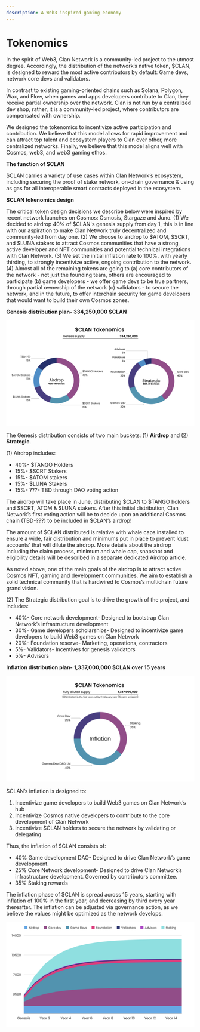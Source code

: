 ```yaml
---
description: A Web3 inspired gaming economy
---
```


# Tokenomics

In the spirit of Web3, Clan Network is a community-led project to the utmost degree. Accordingly, the distribution of the network’s native token, $CLAN, is designed to reward the most active contributors by default: Game devs, network core devs and validators.

In contrast to existing gaming-oriented chains such as Solana, Polygon, Wax, and Flow, when games and apps developers contribute to Clan, they receive partial ownership over the network. Clan is not run by a centralized dev shop, rather, it is a community-led project, where contributors are compensated with ownership.

We designed the tokenomics to incentivize active participation and contribution. We believe that this model allows for rapid improvement and can attract top talent and ecosystem players to Clan over other, more centralized networks. Finally, we believe that this model aligns well with Cosmos, web3, and web3 gaming ethos.

**The function of $CLAN**

$CLAN carries a variety of use cases within Clan Network’s ecosystem, including securing the proof of stake network, on-chain governance & using as gas for all interoperable smart contracts deployed in the ecosystem.

**$CLAN tokenomics design**

The critical token design decisions we describe below were inspired by recent network launches on Cosmos: Osmosis, Stargaze and Juno. (1) We decided to airdrop 40% of $CLAN's genesis supply from day 1, this is in line with our aspiration to make Clan Network truly decentralized and community-led from day one. (2) We choose to airdrop to $ATOM, $SCRT, and $LUNA stakers to attract Cosmos communities that have a strong, active developer and NFT communities and potential technical integrations with Clan Network. (3) We set the initial inflation rate to 100%, with yearly thirding, to strongly incentivize active, ongoing contribution to the network. (4) Almost all of the remaining tokens are going to (a) core contributors of the network - not just the founding team, others are encouraged to participate (b) game developers - we offer game devs to be true partners, through partial ownership of the network (c) validators - to secure the network, and in the future, to offer interchain security for game developers that would want to build their own Cosmos zones.

**Genesis distribution plan- 334,250,000 $CLAN**

![](../.gitbook/assets/images.001.jpeg)

The Genesis distribution consists of two main buckets: (1) **Airdrop** and (2) **Strategic**.

(1) Airdrop includes:

* 40%- $TANGO Holders
* 15%- $SCRT Stakers
* 15%- $ATOM stakers
* 15%- $LUNA Stakers
* 15%- ???- TBD through DAO voting action

The airdrop will take place in June, distributing $CLAN to $TANGO holders and $SCRT, ATOM & $LUNA stakers. After this initial distribution, Clan Network’s first voting action will be to decide upon an additional Cosmos chain (TBD-???) to be included in $CLAN’s airdrop!&#x20;

The amount of $CLAN distributed is relative with whale caps installed to ensure a wide, fair distribution and minimums put in place to prevent ‘dust accounts’ that will dilute the airdrop. More details about the airdrop including the claim process, minimum and whale cap, snapshot and eligibility details will be described in a separate dedicated Airdrop article.

As noted above, one of the main goals of the airdrop is to attract active Cosmos NFT, gaming and development communities. We aim to establish a solid technical community that is hardwired to Cosmos’s multichain future grand vision.

(2) The Strategic distribution goal is to drive the growth of the project, and includes:

* 40%- Core network development- Designed to bootstrap Clan Network’s infrastructure development
* 30%- Game developers scholarships- Designed to incentivize game developers to build Web3 games on Clan Network
* 20%- Foundation reserve- Marketing, operations, contractors
* 5%- Validators- Incentives for genesis validators
* 5%- Advisors

**Inflation distribution plan- 1,337,000,000 $CLAN over 15 years**

![](../.gitbook/assets/images.004.jpeg)

$CLAN’s inflation is designed to:

1. Incentivize game developers to build Web3 games on Clan Network’s hub
2. Incentivize Cosmos native developers to contribute to the core development of Clan Network
3. Incentivize $CLAN holders to secure the network by validating or delegating

Thus, the inflation of $CLAN consists of:

* 40% Game development DAO- Designed to drive Clan Network’s game development.
* 25% Core Network development- Designed to drive Clan Network’s infrastructure development. Governed by contributors committee.
* 35% Staking rewards

The inflation phase of $CLAN is spread across 15 years, starting with inflation of 100% in the first year, and decreasing by third every year thereafter. The inflation can be adjusted via governance action, as we believe the values might be optimized as the network develops.

![](../.gitbook/assets/Untitled.001.jpeg)
